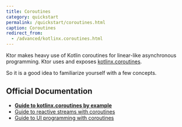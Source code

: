```yaml
---
title: Coroutines
category: quickstart
permalink: /quickstart/coroutines.html
caption: Coroutines
redirect_from:
  - /advanced/kotlinx.coroutines.html
---
```


Ktor makes heavy use of Kotlin coroutines for linear-like asynchronous programming.
Ktor uses and exposes [kotlinx.coroutines](https://github.com/Kotlin/kotlinx.coroutines).

So it is a good idea to familiarize yourself with a few concepts.

## Official Documentation

* **[Guide to kotlinx.coroutines by example](https://github.com/Kotlin/kotlinx.coroutines/blob/master/coroutines-guide.md)**
* [Guide to reactive streams with coroutines](https://github.com/Kotlin/kotlinx.coroutines/blob/master/reactive/coroutines-guide-reactive.md)
* [Guide to UI programming with coroutines](https://github.com/Kotlin/kotlinx.coroutines/blob/master/ui/coroutines-guide-ui.md)
